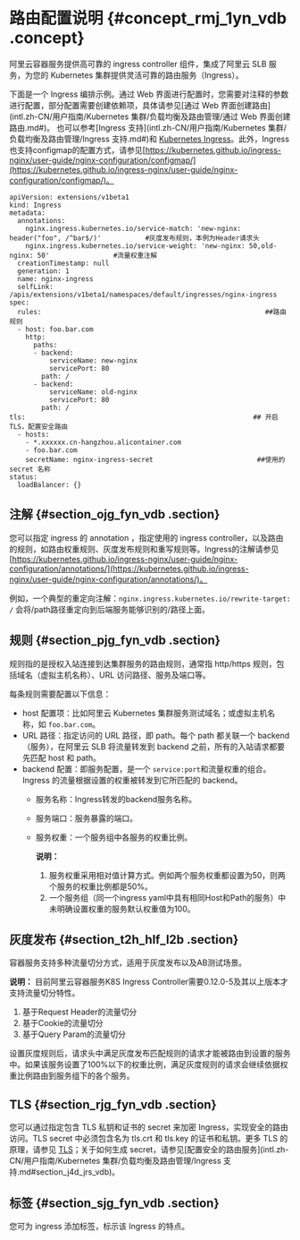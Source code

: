 # 路由配置说明 {#concept_rmj_1yn_vdb .concept}

阿里云容器服务提供高可靠的 ingress controller 组件，集成了阿里云 SLB 服务，为您的 Kubernetes 集群提供灵活可靠的路由服务（Ingress）。

下面是一个 Ingress 编排示例。通过 Web 界面进行配置时，您需要对注释的参数进行配置，部分配置需要创建依赖项，具体请参见[通过 Web 界面创建路由](intl.zh-CN/用户指南/Kubernetes 集群/负载均衡及路由管理/通过 Web 界面创建路由.md#)。 也可以参考[Ingress 支持](intl.zh-CN/用户指南/Kubernetes 集群/负载均衡及路由管理/Ingress 支持.md#)和 [Kubernetes Ingress](https://kubernetes.io/docs/concepts/services-networking/ingress/)。此外，Ingress也支持configmap的配置方式，请参见[https://kubernetes.github.io/ingress-nginx/user-guide/nginx-configuration/configmap/](https://kubernetes.github.io/ingress-nginx/user-guide/nginx-configuration/configmap/)。

```
apiVersion: extensions/v1beta1
kind: Ingress
metadata:
  annotations:
    nginx.ingress.kubernetes.io/service-match: 'new-nginx: header("foo", /^bar$/)'           #灰度发布规则，本例为Header请求头
    nginx.ingress.kubernetes.io/service-weight: 'new-nginx: 50,old-nginx: 50'                #流量权重注解
  creationTimestamp: null
  generation: 1
  name: nginx-ingress
  selfLink: /apis/extensions/v1beta1/namespaces/default/ingresses/nginx-ingress
spec:
  rules:                                                        ##路由规则
  - host: foo.bar.com
    http:
      paths:
      - backend:
          serviceName: new-nginx
          servicePort: 80
        path: /
      - backend:
          serviceName: old-nginx
          servicePort: 80
        path: /
tls:                                                         ## 开启 TLS，配置安全路由
  - hosts:
    - *.xxxxxx.cn-hangzhou.alicontainer.com
    - foo.bar.com
    secretName: nginx-ingress-secret                          ##使用的 secret 名称
status:
  loadBalancer: {}
```

## 注解 {#section_ojg_fyn_vdb .section}

您可以指定 ingress 的 annotation ，指定使用的 ingress controller，以及路由的规则，如路由权重规则、灰度发布规则和重写规则等。Ingress的注解请参见[https://kubernetes.github.io/ingress-nginx/user-guide/nginx-configuration/annotations/](https://kubernetes.github.io/ingress-nginx/user-guide/nginx-configuration/annotations/)。

例如，一个典型的重定向注解：`nginx.ingress.kubernetes.io/rewrite-target: /` 会将/path路径重定向到后端服务能够识别的/路径上面。

## 规则 {#section_pjg_fyn_vdb .section}

规则指的是授权入站连接到达集群服务的路由规则，通常指 http/https 规则，包括域名（虚拟主机名称）、URL 访问路径、服务及端口等。

每条规则需要配置以下信息：

-   host 配置项：比如阿里云 Kubernetes 集群服务测试域名；或虚拟主机名称，如 `foo.bar.com`。
-   URL 路径：指定访问的 URL 路径，即 path。每个 path 都关联一个 backend（服务），在阿里云 SLB 将流量转发到 backend 之前，所有的入站请求都要先匹配 host 和 path。
-   backend 配置：即服务配置，是一个 `service:port`和流量权重的组合。Ingress 的流量根据设置的权重被转发到它所匹配的 backend。
    -   服务名称：Ingress转发的backend服务名称。
    -   服务端口：服务暴露的端口。
    -   服务权重：一个服务组中各服务的权重比例。

        **说明：** 

        1.  服务权重采用相对值计算方式。例如两个服务权重都设置为50，则两个服务的权重比例都是50%。
        2.  一个服务组（同一个ingress yaml中具有相同Host和Path的服务）中未明确设置权重的服务默认权重值为100。

## 灰度发布 {#section_t2h_hlf_l2b .section}

容器服务支持多种流量切分方式，适用于灰度发布以及AB测试场景。

**说明：** 目前阿里云容器服务K8S Ingress Controller需要0.12.0-5及其以上版本才支持流量切分特性。

1.  基于Request Header的流量切分
2.  基于Cookie的流量切分
3.  基于Query Param的流量切分

设置灰度规则后，请求头中满足灰度发布匹配规则的请求才能被路由到设置的服务中。如果该服务设置了100%以下的权重比例，满足灰度规则的请求会继续依据权重比例路由到服务组下的各个服务。

## TLS {#section_rjg_fyn_vdb .section}

您可以通过指定包含 TLS 私钥和证书的 secret 来加密 Ingress，实现安全的路由访问。TLS secret 中必须包含名为 tls.crt 和 tls.key 的证书和私钥。更多 TLS 的原理，请参见 [TLS](https://kubernetes.io/docs/concepts/services-networking/ingress/#tls)；关于如何生成 secret，请参见[配置安全的路由服务](intl.zh-CN/用户指南/Kubernetes 集群/负载均衡及路由管理/Ingress 支持.md#section_j4d_jrs_vdb)。

## 标签 {#section_sjg_fyn_vdb .section}

您可为 ingress 添加标签，标示该 Ingress 的特点。

